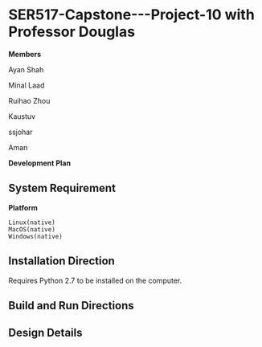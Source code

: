 # SER517-Capstone---Project-10 with Professor Douglas


**Members**

Ayan Shah

Minal Laad

Ruihao Zhou

Kaustuv

ssjohar

Aman

**Development Plan**







## System Requirement


**Platform**

    Linux(native)
    MacOS(native)
    Windows(native)



## Installation Direction

Requires Python 2.7 to be installed on the computer.

## Build and Run Directions


## Design Details




